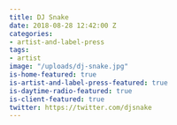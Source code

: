 ```yaml
---
title: DJ Snake
date: 2018-08-28 12:42:00 Z
categories:
- artist-and-label-press
tags:
- artist
image: "/uploads/dj-snake.jpg"
is-home-featured: true
is-artist-and-label-press-featured: true
is-daytime-radio-featured: true
is-client-featured: true
twitter: https://twitter.com/djsnake
---
```


